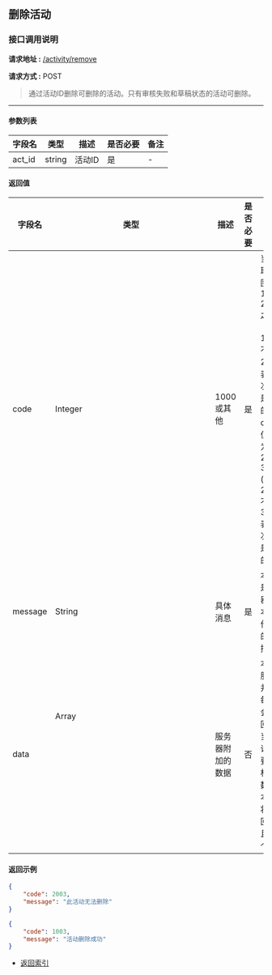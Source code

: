 ## 删除活动

### 接口调用说明

__请求地址 :__ [/activity/remove](#)

__请求方式 :__ POST

> 通过活动ID删除可删除的活动。只有审核失败和草稿状态的活动可删除。

--------------------------------------

#### 参数列表

|字段名|类型|描述|是否必要|备注|
|-|-|-|-|-|
|act_id|string|活动ID|是|-|

#### 返回值

|字段名|类型|描述|是否必要|备注|
|-|-|-|-|-|
|code|Integer|1000 或其他|是|当code取值范围为 1000 - 2000 之间时（包含1000, 不包含2000）表示此次操作是成功的。当code取值范围为 2000 - 3000 (包含2000, 不包含3000)表示此次操作是失败的|
|message|String|具体消息|是|本字段是服务器对于本次操作结果的消息描述|
|data|Array<Object>|服务器附加的数据|否|本字段服务器并不是每次都会返回，大当每次请求需要返回相应的数据时本字段将会返回，并且是一个数组|

#### 返回示例

```json
{
    "code": 2003,
    "message": "此活动无法删除"
}

{
    "code": 1003,
    "message": "活动删除成功"
}
```

* [返回索引](../readme.md)

